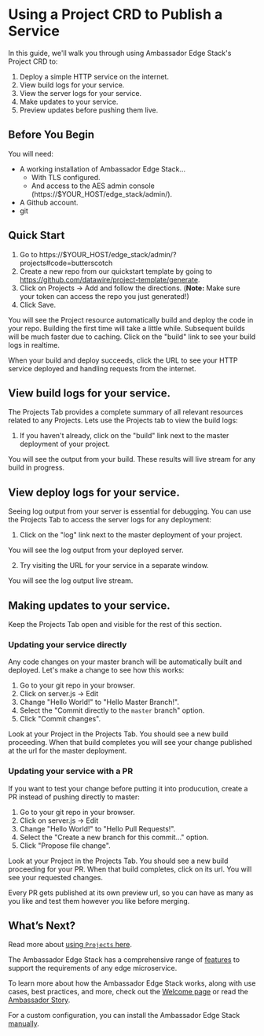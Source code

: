 # Using a Project CRD to Publish a Service

In this guide, we'll walk you through using Ambassador Edge Stack's
Project CRD to:

1. Deploy a simple HTTP service on the internet.
2. View build logs for your service.
3. View the server logs for your service.
4. Make updates to your service.
5. Preview updates before pushing them live.

## Before You Begin

You will need:

* A working installation of Ambassador Edge Stack...
  * With TLS configured.
  * And access to the AES admin console (https://$YOUR_HOST/edge_stack/admin/).
* A Github account.
* git

## Quick Start

1. Go to https://$YOUR_HOST/edge_stack/admin/?projects#code=butterscotch
2. Create a new repo from our quickstart template by going to https://github.com/datawire/project-template/generate.
3. Click on Projects -> Add and follow the directions. (**Note:** Make sure your token can access the repo you just generated!)
4. Click Save.

You will see the Project resource automatically build and deploy the code in your repo. Building the first time will take a little while. Subsequent builds will be much faster due to caching. Click on the "build" link to see your build logs in realtime.

When your build and deploy succeeds, click the URL to see your HTTP service deployed and handling requests from the internet.

## View build logs for your service.

The Projects Tab provides a complete summary of all relevant resources related to any Projects. Lets use the Projects tab to view the build logs:

1. If you haven't already, click on the "build" link next to the master deployment of your project.

You will see the output from your build. These results will live stream for any build in progress.

## View deploy logs for your service.

Seeing log output from your server is essential for debugging. You can use the Projects Tab to access the server logs for any deployment:

1. Click on the "log" link next to the master deployment of your project.

You will see the log output from your deployed server.

2. Try visiting the URL for your service in a separate window.

You will see the log output live stream.

## Making updates to your service.

Keep the Projects Tab open and visible for the rest of this section.

### Updating your service directly

Any code changes on your master branch will be automatically built and deployed. Let's make a change to see how this works:

1. Go to your git repo in your browser.
2. Click on server.js -> Edit
3. Change "Hello World!" to "Hello Master Branch!".
4. Select the "Commit directly to the `master` branch" option.
5. Click "Commit changes".

Look at your Project in the Projects Tab. You should see a new build proceeding. When that build completes you will see your change published at the url for the master deployment.

### Updating your service with a PR

If you want to test your change before putting it into producution, create a PR instead of pushing directly to master:

1. Go to your git repo in your browser.
2. Click on server.js -> Edit
3. Change "Hello World!" to "Hello Pull Requests!".
4. Select the "Create a new branch for this commit..." option.
5. Click "Propose file change".

Look at your Project in the Projects Tab. You should see a new build proceeding for your PR. When that build completes, click on its url. You will see your requested changes.

Every PR gets published at its own preview url, so you can have as many as you like and test them however you like before merging.

## What’s Next?

Read more about [using `Projects` here](../topics/using/projects).

The Ambassador Edge Stack has a comprehensive range of [features](/features/) to support the requirements of any edge microservice.

To learn more about how the Ambassador Edge Stack works, along with use cases,
best practices, and more, check out the [Welcome page](/docs/) or read the
[Ambassador Story](/about/why-ambassador).

For a custom configuration, you can install the Ambassador Edge Stack [manually](/user-guide/manual-install).
